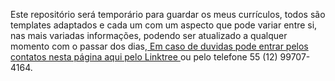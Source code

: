 Este repositório será temporário para guardar os meus currículos, todos são templates adaptados e cada um com um aspecto que pode variar entre si, nas mais variadas informações, podendo ser atualizado a qualquer momento com o passar dos dias,<a href="https://linktr.ee/PedroSilva201"> Em caso de duvidas pode entrar pelos contatos nesta página aqui pelo Linktree </a> ou pelo telefone 55 (12) 99707-4164.
